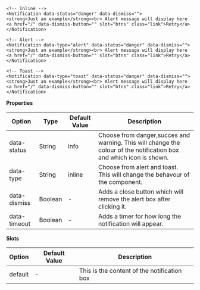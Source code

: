 ```
<!-- Inline -->
<Notification data-status="danger" data-dismiss="">
<strong>Just an example</strong><br> Alert message will display here <a href="/" data-dismiss-button="" slot="btns" class="link">Retry</a>
</Notification>

<!-- Alert -->
<Notification data-type="alert" data-status="danger" data-dismiss="">
<strong>Just an example</strong><br> Alert message will display here <a href="/" data-dismiss-button="" slot="btns" class="link">Retry</a>
</Notification>

<!-- Toast -->
<Notification data-type="toast" data-status="danger" data-dismiss="">
<strong>Just an example</strong><br> Alert message will display here <a href="/" data-dismiss-button="" slot="btns" class="link">Retry</a>
</Notification>

```

**Properties**

| Option       | Type    | Default Value | Description                                                                                                         |
| ------------ | ------- | ------------- | ------------------------------------------------------------------------------------------------------------------- |
| data-status  | String  | info          | Choose from danger,succes and warning. This will change the colour of the notification box and which icon is shown. |
| data-type    | String  | inline        | Choose from alert and toast. This will change the behavour of the component.                                        |
| data-dismiss | Boolean | -             | Adds a close button which will remove the alert box after clicking it.                                              |
| data-timeout | Boolean | -             | Adds a timer for how long the notification will appear.                                                             |

**Slots**

| Option  | Default Value | Description                                 |
| ------- | ------------- | ------------------------------------------- |
| default | -             | This is the content of the notification box |
